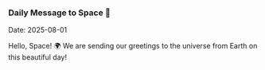 ### Daily Message to Space 🌌
Date: 2025-08-01

Hello, Space! 🌍 We are sending our greetings to the universe from Earth on this beautiful day!
